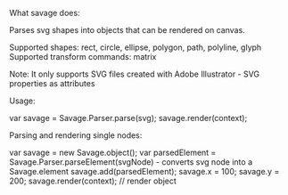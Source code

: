 What savage does:

Parses svg shapes into objects that can be rendered on canvas.

Supported shapes: rect, circle, ellipse, polygon, path, polyline, glyph
Supported transform commands: matrix

Note: It only supports SVG files created with Adobe Illustrator - SVG properties as attributes

Usage:

var savage = Savage.Parser.parse(svg); 
savage.render(context);

Parsing and rendering single nodes:

var savage = new Savage.object();
var parsedElement = Savage.Parser.parseElement(svgNode) - converts svg node into a Savage.element
savage.add(parsedElement);
savage.x = 100;
savage.y = 200;
savage.render(context); // render object